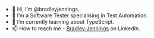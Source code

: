 - 👋 Hi, I’m @bradleyjennings.
- 👀 I’m a Software Tester specialising in Test Automation.
- 🌱 I’m currently learning about TypeScript.
- 📫 How to reach me - [Bradley Jennings](https://www.linkedin.com/in/bradley-jennings-b55a14181/) on LinkedIn.

<!---
bradleyjennings/bradleyjennings is a ✨ special ✨ repository because its `README.md` (this file) appears on your GitHub profile.
You can click the Preview link to take a look at your changes.
--->
